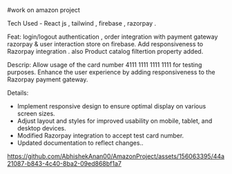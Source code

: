 #work on amazon project

Tech Used - React js , tailwind , firebase , razorpay .

Feat:  login/logout authentication , order integration with payment gateway razorpay & user interaction store on firebase. Add responsiveness to Razorpay integration .
also Product catalog filtertion property added.

Descrip:
Allow usage of the card number 4111 1111 1111 1111 for testing purposes.
Enhance the user experience by adding responsiveness to the Razorpay payment gateway.

Details:
- Implement responsive design to ensure optimal display on various screen sizes.
- Adjust layout and styles for improved usability on mobile, tablet, and desktop devices.
- Modified Razorpay integration to accept test card number.
- Updated documentation to reflect changes..

https://github.com/AbhishekAnan00/AmazonProject/assets/156063395/44a21087-b843-4c40-8ba2-09ed868bf1a7


